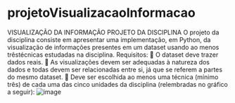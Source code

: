 # projetoVisualizacaoInformacao
VISUALIZAÇÃO DA INFORMAÇÃO
PROJETO DA DISCIPLINA
O projeto da disciplina consiste em apresentar uma
implementação, em Python, da visualização de informações
presentes em um dataset usando ao menos trêstécnicas
estudadas na disciplina.
Requisitos:
 O dataset deve trazer dados reais.
 As visualizações devem ser adequadas à natureza dos
dados e todas devem ser relacionadas entre si, já que se
referem a partes do mesmo dataset.
 Deve ser escolhida ao menos uma técnica (mínimo três) de
cada uma das cinco unidades da disciplina (relembradas no
gráfico a seguir):
![image](https://user-images.githubusercontent.com/82980056/169422466-8e92e972-1794-4aad-8b6a-07fb76ce3cdf.png)
